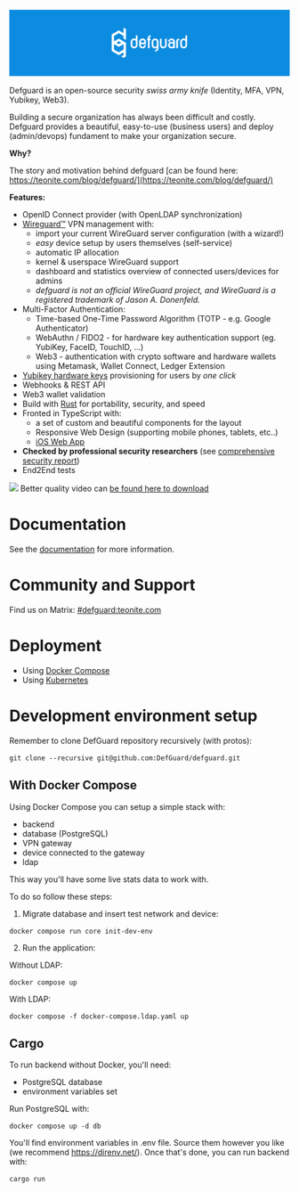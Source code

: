  <p align="center">
    <img src="docs/header.png" alt="defguard">
 </p>

Defguard is an open-source security *swiss army knife* (Identity, MFA, VPN, Yubikey, Web3).

Building a secure organization has always been difficult and costly. Defguard provides a beautiful, easy-to-use (business users) and deploy (admin/devops) fundament to make your organization secure.

**Why?**

The story and motivation behind defguard [can be found here: https://teonite.com/blog/defguard/](https://teonite.com/blog/defguard/)

**Features:**

* OpenID Connect provider (with OpenLDAP synchronization)
* [Wireguard:tm:](https://www.wireguard.com/) VPN management with:
  - import your current WireGuard server configuration (with a wizard!)
  - *easy* device setup by users themselves (self-service)
  -  automatic IP allocation
  -  kernel & userspace WireGuard support
  - dashboard and statistics overview of connected users/devices for admins
  - *defguard is not an official WireGuard project, and WireGuard is a registered trademark of Jason A. Donenfeld.*
* Multi-Factor Authentication:
  - Time-based One-Time Password Algorithm (TOTP - e.g. Google Authenticator)
  - WebAuthn / FIDO2 - for hardware key authentication support (eg. YubiKey, FaceID, TouchID, ...)
  - Web3 - authentication with crypto software and hardware wallets using Metamask, Wallet Connect, Ledger Extension
* [Yubikey hardware keys](https://www.yubico.com/) provisioning for users by *one click*
* Webhooks & REST API
* Web3 wallet validation
* Build with [Rust](https://www.rust-lang.org/) for portability, security, and speed
* Fronted in TypeScript with:
  - a set of custom and beautiful components for the layout
  - Responsive Web Design (supporting mobile phones, tablets, etc..)
  - [iOS Web App](https://www.macrumors.com/how-to/use-web-apps-iphone-ipad/)
* **Checked by professional security researchers** (see [comprehensive security report](https://defguard.net/images/decap/isec-defguard.pdf))
* End2End tests

![](https://github.com/DefGuard/docs/blob/docs/screencasts/defguard.gif?raw=true)
Better quality video can [be found here to download](https://github.com/DefGuard/docs/raw/docs/screencasts/defguard-screencast.mkv)

# Documentation

See the [documentation](https://defguard.gitbook.io) for more information.

# Community and Support

Find us on Matrix: [#defguard:teonite.com](https://matrix.to/#/#defguard:teonite.com)

# Deployment

* Using [Docker Compose](https://defguard.gitbook.io/defguard/features/setting-up-your-instance/docker-compose)
* Using [Kubernetes](https://defguard.gitbook.io/defguard/features/setting-up-your-instance/kubernetes)

# Development environment setup

Remember to clone DefGuard repository recursively (with protos):

```
git clone --recursive git@github.com:DefGuard/defguard.git
```

## With Docker Compose

Using Docker Compose you can setup a simple stack with:

* backend
* database (PostgreSQL)
* VPN gateway
* device connected to the gateway
* ldap

This way you'll have some live stats data to work with.

To do so follow these steps:

1. Migrate database and insert test network and device:

```
docker compose run core init-dev-env
```

2. Run the application:

Without LDAP:

```
docker compose up
```

With LDAP:

```
docker compose -f docker-compose.ldap.yaml up
```

## Cargo

To run backend without Docker, you'll need:

* PostgreSQL database
* environment variables set

Run PostgreSQL with:

```
docker compose up -d db
```

You'll find environment variables in .env file. Source them however you like (we recommend https://direnv.net/).
Once that's done, you can run backend with:

```
cargo run
```

